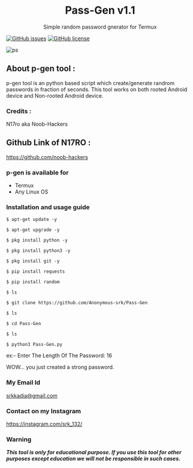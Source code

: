<h1 align="center">Pass-Gen v1.1</h1>
<p align="center">
      Simple random password gnerator for Termux
</p>
<a href="https://github.com/Anonymous-srk/Pass-Gen/issues"><img alt="GitHub issues" src="https://img.shields.io/github/issues/Anonymous-srk/Pass-Gen"></a>
<a href="https://github.com/Anonymous-srk/Pass-Gen/blob/master/LICENSE"><img alt="GitHub license" src="https://img.shields.io/github/license/Anonymous-srk/Pass-Gen"></a>

![ps](https://user-images.githubusercontent.com/66236388/86203103-a4d00f80-bb53-11ea-97cf-c7cfb99e7917.png)


## About p-gen tool :

p-gen tool is an python based script which create/generate randrom passwords in fraction of seconds. This tool works on both rooted Android device and Non-rooted Android device.

### Credits : 
N17ro aka Noob-Hackers

## Github Link of N17RO : 
https://github.com/noob-hackers

### p-gen is available for

* Termux
* Any Linux OS

### Installation and usage guide
```
$ apt-get update -y
```
```
$ apt-get upgrade -y
```
```
$ pkg install python -y 
```
```
$ pkg install python3 -y
```
```
$ pkg install git -y
```
```
$ pip install requests
```
```
$ pip install random
```
```
$ ls
```
```
$ git clone https://github.com/Anonymous-srk/Pass-Gen
```
```
$ ls
```
```
$ cd Pass-Gen
```
```
$ ls
```
```
$ python3 Pass-Gen.py
```
ex:- Enter The Length Of The Password: 16

WOW... you just created a strong password.

### My Email Id
srkkadia@gmail.com

### Contact on my Instagram 
https://instagram.com/srk_132/

### Warning

***This tool is only for educational purpose. If you use this tool for other purposes except education we will not be responsible in such cases.***

